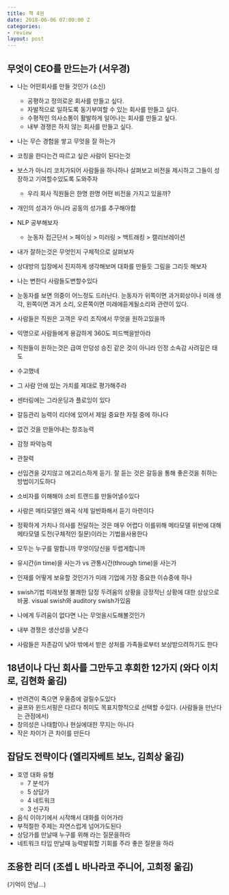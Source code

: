 ```yaml
---
title: 책 4권
date: 2018-06-06 07:00:00 Z
categories:
- review
layout: post
---
```


## 무엇이 CEO를 만드는가 (서우경)

- 나는 어떤회사를 만들 것인가 (소신)
  - 공평하고 정의로운 회사를 만들고 싶다.
  - 자발적으로 일하도록 동기부여할 수 있는 회사를 만들고 싶다.
  - 수평적인 의사소통이 활발하게 일어나는 회사를 만들고 싶다.
  - 내부 경쟁은 하지 않는 회사를 만들고 싶다.
- 나는 무슨 경험을 쌓고 무엇을 잘 하는가

- 코칭을 한다는건 따르고 싶은 사람이 된다는것
- 보스가 아니리 코치가되어 사람들을 하나하나 살펴보고 비전을 제시하고 그들이 성장하고 기여할수있도록 도와주자
  - 우리 회사 직원들은 한명 한명 어떤 비전을 가지고 있을까?
- 개인의 성과가 아니라 공동의 성가를 추구해야함
- NLP 공부해보자
  - 눈동자 접근단서 > 페이싱 > 미러링 > 백트래킹 > 캘리브레이션
- 내가 잘하는것은 무엇인지 구체적으로 살펴보자
- 상대방의 입장에서 진지하게 생각해보며 대화를 만들듯 그림을 그리듯 해보자
- 나는 변한다 사람들도변할수있다
- 눈동자를 보면 의중이 어느정도 드러난다. 눈동자가 위쪽이면 과거회상이나 미래 생각, 왼쪽이면 과거 소리, 오른쪽이면 미래에듣게될소리와 관련이 있다.
- 사람들은 직원은 고객은 우리 조직에서 무엇을 원하고있을까

- 익명으로 사람들에게 용감하게 360도 피드백을받아라
- 직원들이 원하는것은 급여 안덩성 승진 같은 것이 아니라 인정 소속감 사려깊은 태도
- 수고했네
- 그 사람 안에 있는 가치를 제대로 평가해주라
- 센터링에는 그라운딩과 플로잉이 있다
- 갈등관리 능력이 리더에 있어서 제일 중요한 자질 중에 하나다
- 없건 것을 만들어내는 창조능력
- 감정 파악능력
- 관찰력
- 선입견을 갖지않고 에고리스하게 듣기. 잘 듣는 것은 갈등을 통해 좋은것을 취하는 방법이기도하다
- 소비자를 이해해야 소비 트랜드를 만들어낼수있다

- 사람은 메타모델인 왜곡 삭제 일반화해서 듣기 마련이다
- 정확하게 가치나 의사를 전달하는 것은 매우 어렵다 이를위해 메타모델 위반에 대해 메타모델 도전(구체적인 질문)이라는 기법을사용한다
- 모두는 누구를 말합니까 무엇이당신을 두렵게합니까
- 유시간(in time)을 사는가 vs 관통시간(through time)을 사는가
- 인재를 어떻게 보유할 것인가가 미래 기업에 가장 중요한 이슈중에 하나
- swish기법 미래보정 불쾌한 담정 두려움의 상황을 긍정적닌 상황에 대한 상상으로 바꿈. visual swish와 auditory swish가있음
- 나에게 두려움이 없다면 나는 무엇을시도해볼것인가
- 내부 경쟁은 생산성을 낮춘다

- 사람들은 자존감이 낮아 밖에서 받은 상처를 가족들로부터 보상받으려하기도 한다

## 18년이나 다닌 회사를 그만두고 후회한 12가지 (와다 이치로, 김현화 옮김)

- 반려견이 죽으면 우울증에 걸릴수도있다
- 골프와 윈드서핑은 다르다 취미도 목표지향적으로 선택할 수있다. (사람들을 만난다는 관점에서)
- 창의성은 나태함이나 현실에대한 무지는 아니다
- 작은 차이가 큰 차이를 만든다

## 잡담도 전략이다 (엘리자베트 보노, 김희상 옮김)

- 호영 대화 유형
  - 7 분석가
  - 5 상담가
  - 4 네트워크
  - 3 선구자
- 음식 이야기에서 시작해서 대화를 이어가라
- 부적절한 주제는 자연스럽게 넘어가도된다
- 상담가를 만날때 누구를 위해 라는 질문을하라
- 네트워크 타입 만날때 능력발휘할 기회를 주라 좋은 질문을 하라

## 조용한 리더 (조셉 L 바나라코 주니어, 고희정 옮김)

(기억이 안남...)

